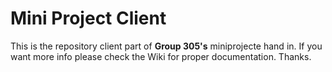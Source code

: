 # Mini Project Client

This is the repository client part of **Group 305's** miniprojecte hand in. If you want more info please check the Wiki for proper documentation. Thanks.
